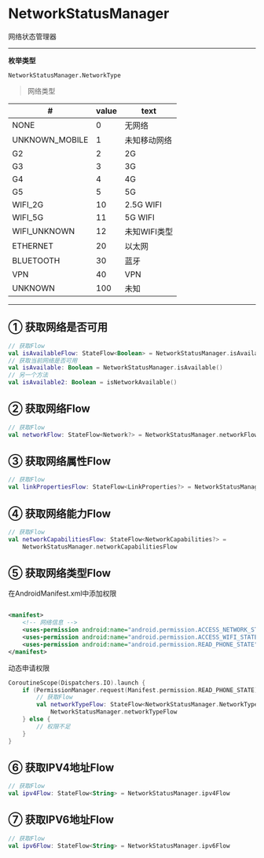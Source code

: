 # NetworkStatusManager

网络状态管理器

---

**枚举类型**

`NetworkStatusManager.NetworkType`

> 网络类型

| #              | value | text      | 
|----------------|-------|-----------|  
| NONE           | 0     | 无网络       |
| UNKNOWN_MOBILE | 1     | 未知移动网络    |
| G2             | 2     | 2G        |
| G3             | 3     | 3G        |  
| G4             | 4     | 4G        |
| G5             | 5     | 5G        |
| WIFI_2G        | 10    | 2.5G WIFI |
| WIFI_5G        | 11    | 5G WIFI   |
| WIFI_UNKNOWN   | 12    | 未知WIFI类型  |
| ETHERNET       | 20    | 以太网       |
| BLUETOOTH      | 30    | 蓝牙        |
| VPN            | 40    | VPN       |
| UNKNOWN        | 100   | 未知        |

---

## ① 获取网络是否可用

```kotlin
// 获取Flow
val isAvailableFlow: StateFlow<Boolean> = NetworkStatusManager.isAvailableFlow
// 获取当前网络是否可用
val isAvailable: Boolean = NetworkStatusManager.isAvailable()
// 另一个方法
val isAvailable2: Boolean = isNetworkAvailable()
```

## ② 获取网络Flow

```kotlin
// 获取Flow
val networkFlow: StateFlow<Network?> = NetworkStatusManager.networkFlow
```

## ③ 获取网络属性Flow

```kotlin
// 获取Flow
val linkPropertiesFlow: StateFlow<LinkProperties?> = NetworkStatusManager.linkPropertiesFlow
```

## ④ 获取网络能力Flow

```kotlin
// 获取Flow
val networkCapabilitiesFlow: StateFlow<NetworkCapabilities?> =
    NetworkStatusManager.networkCapabilitiesFlow
```

## ⑤ 获取网络类型Flow

在AndroidManifest.xml中添加权限

```xml

<manifest>
    <!-- 网络信息 -->
    <uses-permission android:name="android.permission.ACCESS_NETWORK_STATE" />
    <uses-permission android:name="android.permission.ACCESS_WIFI_STATE" />
    <uses-permission android:name="android.permission.READ_PHONE_STATE" />
</manifest>
```

动态申请权限

```kotlin
CoroutineScope(Dispatchers.IO).launch {
    if (PermissionManager.request(Manifest.permission.READ_PHONE_STATE)) {
        // 获取Flow
        val networkTypeFlow: StateFlow<NetworkStatusManager.NetworkType> =
            NetworkStatusManager.networkTypeFlow
    } else {
        // 权限不足
    }
}
```

## ⑥ 获取IPV4地址Flow

```kotlin
// 获取Flow
val ipv4Flow: StateFlow<String> = NetworkStatusManager.ipv4Flow
```

## ⑦ 获取IPV6地址Flow

```kotlin
// 获取Flow
val ipv6Flow: StateFlow<String> = NetworkStatusManager.ipv6Flow
```

